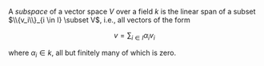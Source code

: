 A *subspace* of a vector space $V$ over a field $k$ is the linear span of a subset $\\{v_i\\}_{i \in I} \subset V$, i.e., all vectors of the form

$$
v = \sum_{i \in I} \alpha_i v_i
$$

where $\alpha_i \in k$, all but finitely many of which is zero.
